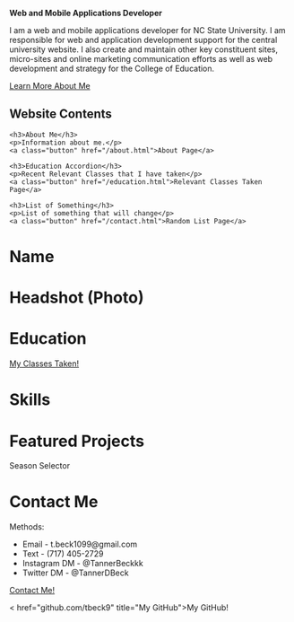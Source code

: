 <p><strong>Web and Mobile Applications Developer</strong></p>

<p>I am a web and mobile applications developer for NC State University. I am responsible for web and application development support for the central university website. I also create and maintain other key constituent sites, micro-sites and online marketing communication efforts as well as web development and strategy for the College of Education.</p>

<p><a class="button" href="/about">Learn More About Me</a></p>

<h2>Website Contents</h2>

<div class="portfolio-card">

    <h3>About Me</h3>
    <p>Information about me.</p>
    <a class="button" href="/about.html">About Page</a>

</div>

<div class="portfolio-card">

    <h3>Education Accordion</h3>
    <p>Recent Relevant Classes that I have taken</p>
    <a class="button" href="/education.html">Relevant Classes Taken Page</a>

</div>

<div class="portfolio-card">

    <h3>List of Something</h3>
    <p>List of something that will change</p>
    <a class="button" href="/contact.html">Random List Page</a>

</div>

  










# Name
# Headshot (Photo)

# Education
<a href="education.html" title="My Classes Taken">My Classes Taken!</a>

# Skills
# Featured Projects

Season Selector

# Contact Me
  
<body>
  Methods:
  
  <ul>
    <li>Email - t.beck1099@gmail.com</li>
    <li>Text - (717) 405-2729</li>
    <li>Instagram DM - @TannerBeckkk</li>
    <li>Twitter DM - @TannerDBeck</li>
  </ul>
  
</body>
  
  <a href="contact.html" title="Contact Page">Contact Me!</a>
  
  < href="github.com/tbeck9" title="My GitHub">My GitHub!</a>
  
  
  
  
  
  
  
  
  
  
  
